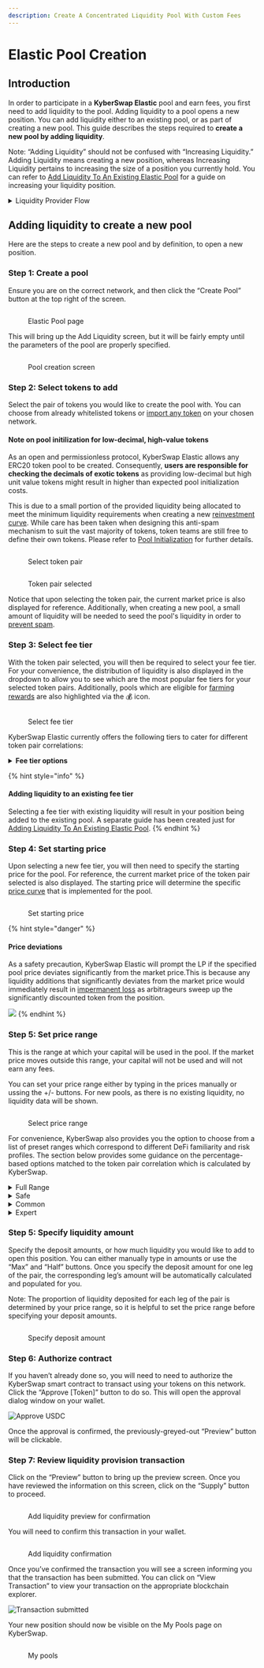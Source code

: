 ```yaml
---
description: Create A Concentrated Liquidity Pool With Custom Fees
---
```


# Elastic Pool Creation

## Introduction

In order to participate in a **KyberSwap Elastic** pool and earn fees, you first need to add liquidity to the pool. Adding liquidity to a pool opens a new position. You can add liquidity either to an existing pool, or as part of creating a new pool. This guide describes the steps required to **create a new pool by adding liquidity**.

Note: “Adding Liquidity” should not be confused with “Increasing Liquidity.” Adding Liquidity means creating a new position, whereas Increasing Liquidity pertains to increasing the size of a position you currently hold. You can refer to [Add Liquidity To An Existing Elastic Pool](add-liquidity-to-an-existing-elastic-pool.md) for a guide on increasing your liquidity position.

<details>

<summary>Liquidity Provider Flow</summary>

Still deciding on which solution suits you best?&#x20;

* **Overview**: [Earn Yield By Contributing Liquidity](../../../kyberswap-solutions/kyberswap-interface/user-guides/earn-yield-by-contributing-liquidity.md)
* **Detailed comparison**:  [Classic vs Elastic](../../classic-vs-elastic/)&#x20;

#### Next steps

1. [Connect Your Wallet](../../../kyberswap-solutions/kyberswap-interface/user-guides/connect-your-wallet.md)
2. [Switching Networks](../../../kyberswap-solutions/kyberswap-interface/user-guides/selecting-preferred-network.md)
3. **Elastic Pool Creation <-**
4. [Add Liquidity To An Existing Elastic Pool ](add-liquidity-to-an-existing-elastic-pool.md)
5. [Increasing Liquidity On Elastic](increasing-liquidity-on-elastic.md)
6. [Elastic Fee Collection](elastic-fee-collection.md)
7. [Yield Farming On Elastic](yield-farming-on-elastic.md)
8. [Removing Liquidity On Elastic](removing-liquidity-on-elastic.md)

</details>

## Adding liquidity to create a new pool

Here are the steps to create a new pool and by definition, to open a new position.

### **Step 1**: Create a pool

Ensure you are on the correct network, and then click the “Create Pool” button at the top right of the screen.

<figure><img src="../../../.gitbook/assets/Screenshot 2023-02-22 at 5.29.01 PM.png" alt=""><figcaption><p>Elastic Pool page</p></figcaption></figure>

This will bring up the Add Liquidity screen, but it will be fairly empty until the parameters of the pool are properly specified.

<figure><img src="../../../.gitbook/assets/image (90).png" alt=""><figcaption><p>Pool creation screen</p></figcaption></figure>

### **Step 2**: Select tokens to add

Select the pair of tokens you would like to create the pool with. You can choose from already whitelisted tokens or [import any token](../../../kyberswap-solutions/kyberswap-interface/user-guides/add-your-favourite-tokens.md) on your chosen network.

#### Note on pool initilization for low-decimal, high-value tokens

As an open and permissionless protocol, KyberSwap Elastic allows any ERC20 token pool to be created. Consequently, **users are responsible for checking the decimals of exotic tokens** as providing low-decimal but high unit value tokens might result in higher than expected pool initialization costs.&#x20;

This is due to a small portion of the provided liquidity being allocated to meet the minimum liquidity requirements when creating a new [reinvestment curve](../concepts/reinvestment-curve.md). While care has been taken when designing this anti-spam mechanism to suit the vast majority of tokens, token teams are still free to define their own tokens. Please refer to [Pool Initialization](../concepts/pool-process-flows.md#pool-unlocking--initialization) for further details.

<figure><img src="../../../.gitbook/assets/image (10) (1).png" alt=""><figcaption><p>Select token pair</p></figcaption></figure>

<figure><img src="../../../.gitbook/assets/image (1) (2).png" alt=""><figcaption><p>Token pair selected</p></figcaption></figure>

Notice that upon selecting the token pair, the current market price is also displayed for reference. Additionally, when creating a new pool, a small amount of liquidity will be needed to seed the pool's liquidity in order to [prevent spam](../concepts/pool-process-flows.md#pool-unlocking--initialization).

### **Step 3:** Select fee tier

With the token pair selected, you will then be required to select your fee tier. For your convenience, the distribution of liquidity is also displayed in the dropdown to allow you to see which are the most popular fee tiers for your selected token pairs. Additionally, pools which are eligible for [farming rewards](yield-farming-on-elastic.md) are also highlighted via the :moneybag: icon.

<figure><img src="../../../.gitbook/assets/image (15) (1).png" alt=""><figcaption><p>Select fee tier</p></figcaption></figure>

KyberSwap Elastic currently offers the following tiers to cater for different token pair correlations:

<details>

<summary><strong>Fee tier options</strong></summary>

In general, the lower the token correlation, the higher the recommended fee tier. Higher fee tiers offsets the impermanent loss risks which accompanies less correlated pairs.

1. **Best for very stable pairs: 0.008%, 0.01%, 0.02%**\
   These fee tiers are ideal for token pairs that typically trade at a fixed or extremely high correlated rate, such as pairs of stablecoins (e.g. DAI-USDC). Liquidity providers take on minimal price risk in these pools, and traders expect to pay minimal fees.
2. **Best for stable pairs: 0.04%** \
   The 0.04% fee tier is ideal for token pairs that typically trade at a fixed or highly correlated rate, such as pairs of stablecoins (e.g. DAI-USDC). Liquidity providers take on minimal price risk in these pools, and traders expect to pay minimal fees.
3. **Best for most pairs: 0.1%, 0.25%, 0.3%**\
   These fee tiers are best suited for less correlated token pairs such as the ETH-DAI token pair, which are subject to significant price movements to either upside or downside. This higher fee is more likely to compensate liquidity providers for the greater price risk that they take on relative to stablecoin LPs.
4. **Best for exotic pairs: 1%** \
   The 1% fee tier is best suited for even less correlated token pairs such as the ETH-KNC token pair, which are subject to significant price movements to either upside or downside. This higher fee is more likely to compensate liquidity providers for the greater price risk that they take on relative to stablecoin liquidity providers.
5. **Best for very volatile pairs: 2%**\
   The 2% fee tier is best suited for very volatile pairs which are subject to extreme price movements to either the upside or downside. The significantly higher fee is more likely to compensate liquidity providers for the significant price risk.
6. **Best for rare use cases: 5%** \
   The 5% fee tier is created specifically for the purpose of price discovery for new tokens against exotic tokens such as KNC. As the final price of the token pair can differ significantly from launch, a higher fee compensates LPs for the extreme IL risks during this highly volatile period.

</details>

{% hint style="info" %}
#### Adding liquidity to an existing fee tier

Selecting a fee tier with existing liquidity will result in your position being added to the existing pool. A separate guide has been created just for [Adding Liquidity To An Existing Elastic Pool](add-liquidity-to-an-existing-elastic-pool.md#step-4-set-your-price-range).
{% endhint %}

### **Step 4: Set starting price**

Upon selecting a new fee tier, you will then need to specify the starting price for the pool. For reference, the current market price of the token pair selected is also displayed. The starting price will determine the specific [price curve](../../../getting-started/foundational-topics/decentralized-finance/automated-market-maker.md#price-curves) that is implemented for the pool.

<figure><img src="../../../.gitbook/assets/image (28) (1).png" alt=""><figcaption><p>Set starting price</p></figcaption></figure>

{% hint style="danger" %}
#### Price deviations

As a safety precaution, KyberSwap Elastic will prompt the LP if the specified pool price deviates significantly from the market price.This is because any liquidity additions that significantly deviates from the market price would immediately result in [impermanent loss](../../../getting-started/foundational-topics/decentralized-finance/impermanent-loss.md) as arbitrageurs sweep up the significantly discounted token from the position.

![](<../../../.gitbook/assets/image (7).png>)
{% endhint %}

### **Step 5**: Set price range

This is the range at which your capital will be used in the pool. If the market price moves outside this range, your capital will not be used and will not earn any fees.

You can set your price range either by typing in the prices manually or ussing the +/- buttons. For new pools, as there is no existing liquidity, no liquidity data will be shown.

<figure><img src="../../../.gitbook/assets/image (27).png" alt=""><figcaption><p>Select price range</p></figcaption></figure>

For convenience, KyberSwap also provides you the option to choose from a list of preset ranges which correspond to different DeFi familiarity and risk profiles. The section below provides some guidance on the percentage-based options matched to the token pair correlation which is calculated by KyberSwap.

<details>

<summary>Full Range</summary>

**All token pairs:** Suitable for pairs with high price volatility. Although you always earn fees, your capital efficiency is the lowest among all choices.

</details>

<details>

<summary>Safe</summary>

**Exotic:** Suitable for high-risk appetite LPs for pairs with high price volatility. Anticipating price to fluctuate within \~150%. You can earn fees even if the price goes up by 75% or goes down by 75%.

**Normal:** Suitable for pairs with low price volatility. Anticipating price to fluctuate within \~45%. You can earn fees even if the price goes up by 22.5% or goes down by 22.5%.

**Stable:** Suitable for stablecoin or stable correlated pairs. Anticipating price to fluctuate within \~3%. You can earn fees even if the price goes up by 1.5% or goes down by 1.5%.

**Super stable:** Suitable for stable pairs. Anticipating price to fluctuate within \~1.5%. You can earn fees even if the price goes up by 0.75% or goes down by 0.75%.

</details>

<details>

<summary>Common</summary>

**Exotic:** Suitable for low-risk appetite LPs for pairs with high price volatility. Anticipating price to fluctuate within \~100%. You can earn fees even if the price goes up by 50% or goes down by 50%.

**Normal:** Suitable for pairs with low price volatility. Anticipating price to fluctuate within \~30%. You can earn fees even if the price goes up by 15% or goes down by 15%.

**Stable:** Suitable for stablecoin or stable correlated pairs. Anticipating price to fluctuate within \~2%. You can earn fees even if the price goes up by 1% or goes down by 1%.

**Super stable:** Suitable for stable pairs. Anticipating price to fluctuate within \~1%. You can earn fees even if the price goes up by 0.5% or goes down by 0.5%.

</details>

<details>

<summary>Expert</summary>

**Exotic:** Suitable for stable pairs. Anticipating price to fluctuate within \~1%. You can earn fees even if the price goes up by 0.5% or goes down by 0.5%.

**Normal:** Suitable for pairs with low price volatility. Anticipating price to fluctuate within \~9%. You can earn fees even if the price goes up by 4.5% or goes down by 4.5%.

**Stable:** Suitable for stablecoin or stable correlated pairs. Anticipating price to fluctuate within \~0.6%. You can earn fees even if the price goes up by 0.3% or goes down by 0.3%.

**Super stable:** Suitable for stable pairs. Anticipating price to fluctuate within \~0.3%. You can earn fees even if the price goes up by 0.15% or goes down by 0.15%.

</details>

### **Step 5**: Specify liquidity amount

Specify the deposit amounts, or how much liquidity you would like to add to open this position. You can either manually type in amounts or use the “Max” and “Half” buttons. Once you specify the deposit amount for one leg of the pair, the corresponding leg’s amount will be automatically calculated and populated for you.

Note: The proportion of liquidity deposited for each leg of the pair is determined by your price range, so it is helpful to set the price range before specifying your deposit amounts.

<figure><img src="../../../.gitbook/assets/image (5).png" alt=""><figcaption><p>Specify deposit amount</p></figcaption></figure>

### **Step 6**: Authorize contract

If you haven’t already done so, you will need to need to authorize the KyberSwap smart contract to transact using your tokens on this network. Click the “Approve \[Token]” button to do so. This will open the approval dialog window on your wallet.

![Approve USDC](https://support.kyberswap.com/hc/article\_attachments/14197014902937)

Once the approval is confirmed, the previously-greyed-out “Preview” button will be clickable.

### **Step 7**: Review liquidity provision transaction

Click on the “Preview” button to bring up the preview screen. Once you have reviewed the information on this screen, click on the “Supply” button to proceed.

<figure><img src="../../../.gitbook/assets/image (17) (1).png" alt=""><figcaption><p>Add liquidity preview for confirmation</p></figcaption></figure>

You will need to confirm this transaction in your wallet.

<figure><img src="../../../.gitbook/assets/image (13) (1).png" alt=""><figcaption><p>Add liquidity confirmation</p></figcaption></figure>

Once you’ve confirmed the transaction you will see a screen informing you that the transaction has been submitted. You can click on “View Transaction” to view your transaction on the appropriate blockchain explorer.

![Transaction submitted](https://support.kyberswap.com/hc/article\_attachments/14196998903961)

Your new position should now be visible on the My Pools page on KyberSwap.

<figure><img src="../../../.gitbook/assets/image (12).png" alt=""><figcaption><p>My pools</p></figcaption></figure>
